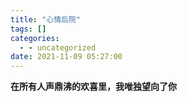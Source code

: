 ```yaml
---
title: "心情后院"
tags: []
categories:
  - - uncategorized
date: 2021-11-09 05:27:00
---
```

**在所有人声鼎沸的欢喜里，我唯独望向了你**